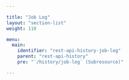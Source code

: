 ```yaml
---

title: "Job Log"
layout: "section-list"
weight: 110

menu:
  main:
    identifier: "rest-api-history-job-log"
    parent: "rest-api-history"
    pre: "`/history/job-log` (Subresource)"

---
```

